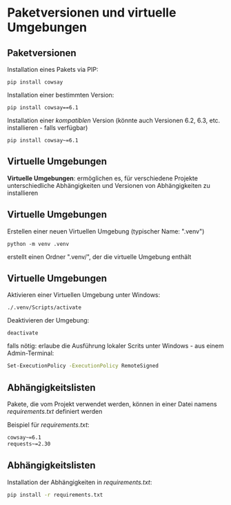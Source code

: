 # Paketversionen und virtuelle Umgebungen

## Paketversionen

Installation eines Pakets via PIP:

```
pip install cowsay
```

Installation einer bestimmten Version:

```
pip install cowsay==6.1
```

Installation einer _kompatiblen_ Version (könnte auch Versionen 6.2, 6.3, etc. installieren - falls verfügbar)

```
pip install cowsay~=6.1
```

## Virtuelle Umgebungen

**Virtuelle Umgebungen**: ermöglichen es, für verschiedene Projekte unterschiedliche Abhängigkeiten und Versionen von Abhängigkeiten zu installieren

## Virtuelle Umgebungen

Erstellen einer neuen Virtuellen Umgebung (typischer Name: ".venv")

```
python -m venv .venv
```

erstellt einen Ordner ".venv/", der die virtuelle Umgebung enthält

## Virtuelle Umgebungen

Aktivieren einer Virtuellen Umgebung unter Windows:

```
./.venv/Scripts/activate
```

Deaktivieren der Umgebung:

```
deactivate
```

falls nötig: erlaube die Ausführung lokaler Scrits unter Windows - aus einem Admin-Terminal:

```bash
Set-ExecutionPolicy -ExecutionPolicy RemoteSigned
```

## Abhängigkeitslisten

Pakete, die vom Projekt verwendet werden, können in einer Datei namens _requirements.txt_ definiert werden

Beispiel für _requirements.txt_:

```txt
cowsay~=6.1
requests~=2.30
```

## Abhängigkeitslisten

Installation der Abhängigkeiten in _requirements.txt_:

```bash
pip install -r requirements.txt
```

